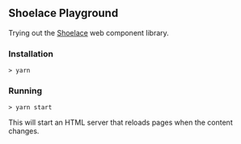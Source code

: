 ## Shoelace Playground

Trying out the [Shoelace](https://github.com/shoelace-style/shoelace) web component library.

### Installation
```
> yarn
```

### Running
```
> yarn start
```
This will start an HTML server that reloads pages when the content changes.

